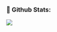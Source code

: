 ### 🌈 Github Stats:
<img src = "https://github-readme-stats.vercel.app/api?username=Tao1998&show_icons=true&bg_color=30,e96443,904e95&title_color=fff&text_color=fff&icon_color=fff">